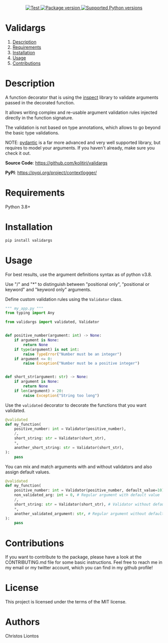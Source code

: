 <p align="center">
    <a href="https://github.com/kolitiri/validargs/actions/workflows/test.yml" target="_blank">
        <img src="https://github.com/kolitiri/validargs/actions/workflows/test.yml/badge.svg" alt="Test">
    </a>
    <a href="https://pypi.org/project/validargs" target="_blank">
        <img src="https://img.shields.io/pypi/v/validargs?color=%2334D058&label=pypi" alt="Package version">
    </a>
    <a href="https://pypi.org/project/validargs" target="_blank">
        <img src="https://img.shields.io/pypi/pyversions/validargs.svg?color=%2334D058" alt="Supported Python versions">
    </a>
</p>

# Validargs

1. [Description](#description)
2. [Requirements](#requirements)
3. [Installation](#installation)
4. [Usage](#usage)
5. [Contributions](#contributions)


# Description <a name="description"></a>

A function decorator that is using the [inspect](https://docs.python.org/3/library/inspect.html) library to validate arguments passed in the decorated function.

It allows writing complex and re-usable argument validation rules injected directly in the function signature.

The validation is not based on type annotations, which allows to go beyond the basic type validations.

NOTE: [pydantic](https://pydantic-docs.helpmanual.io/) is a far more advanced and very well supported library, but requires to model your arguments. If you haven't already, make sure you check it out.

**Source Code**: https://github.com/kolitiri/validargs

**PyPI**: https://pypi.org/project/contextlogger/

# Requirements <a name="requirements"></a>
Python 3.8+

# Installation <a name="installation"></a>
```python
pip install validargs
```

# Usage <a name="usage"></a>
For best results, use the argument definitions syntax as of python v3.8.

Use "/" and "*" to distinguish between "positional only", "positional or keyword" and "keyword only" arguments.

Define custom validation rules using the `Validator` class.

```python
""" my_app.py """
from typing import Any

from validargs import validated, Validator


def positive_number(argument: int) -> None:
    if argument is None:
        return None
    if type(argument) is not int:
        raise TypeError("Number must be an integer")
    if argument <= 0:
        raise Exception("Number must be a positive integer")


def short_str(argument: str) -> None:
    if argument is None:
        return None
    if len(argument) > 20:
        raise Exception("String too long")
```

Use the `validated` decorator to decorate the functions that you want validated.

```python
@validated
def my_function(
    positive_number: int = Validator(positive_number),
    /,
    short_string: str = Validator(short_str),
    *,
    another_short_string: str = Validator(short_str),
):
    pass
```

You can mix and match arguments with and without validators and also assign default values.

```python
@validated
def my_function(
    positive_number: int = Validator(positive_number, default_value=10), # Validator with default value
    non_validated_arg: int = 0, # Regular argument with default value
    /,
    short_string: str = Validator(short_str), # Validator without default value
    *,
    another_validated_argument: str, # Regular argument without default value
):
    pass
```

# Contributions  <a name="contributions"></a>
If you want to contribute to the package, please have a look at the CONTRIBUTING.md file for some basic instructions.
Feel free to reach me in my email or my twitter account, which you can find in my github profile!

# License
This project is licensed under the terms of the MIT license.

# Authors
Christos Liontos
